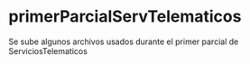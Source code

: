 # primerParcialServTelematicos
Se sube algunos archivos usados durante el primer parcial de ServiciosTelematicos
